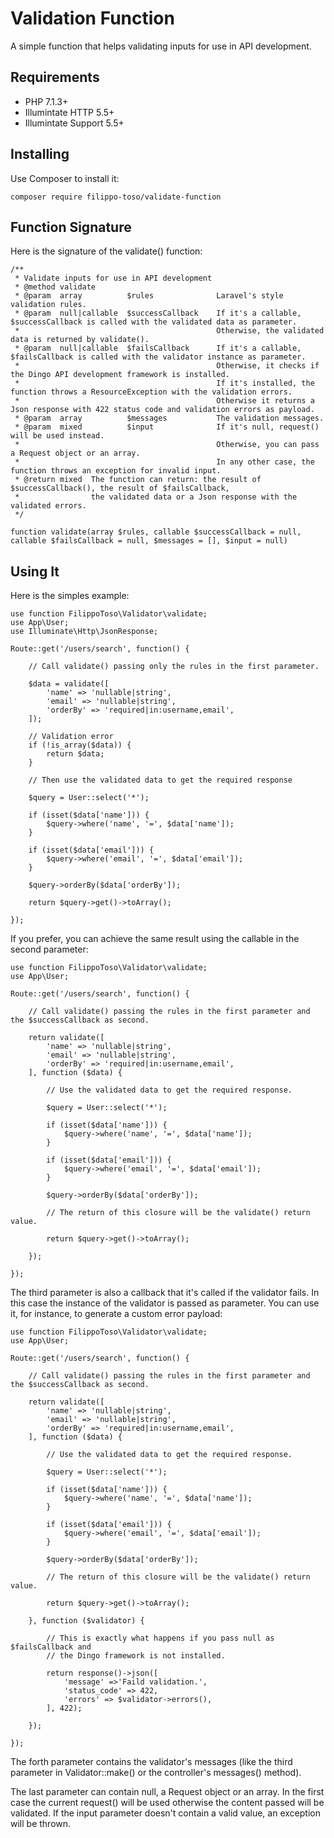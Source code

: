 # Validation Function

A simple function that helps validating inputs for use in API development.

## Requirements

- PHP 7.1.3+
- Illumintate HTTP 5.5+
- Illumintate Support 5.5+

## Installing

Use Composer to install it:

```
composer require filippo-toso/validate-function
```

## Function Signature

Here is the signature of the validate() function:

```
/**
 * Validate inputs for use in API development
 * @method validate
 * @param  array          $rules              Laravel's style validation rules.
 * @param  null|callable  $successCallback    If it's a callable, $successCallback is called with the validated data as parameter.
 *                                            Otherwise, the validated data is returned by validate().
 * @param  null|callable  $failsCallback      If it's a callable, $failsCallback is called with the validator instance as parameter.
 *                                            Otherwise, it checks if the Dingo API development framework is installed.
 *                                            If it's installed, the function throws a ResourceException with the validation errors.
 *                                            Otherwise it returns a Json response with 422 status code and validation errors as payload.
 * @param  array          $messages           The validation messages.
 * @param  mixed          $input              If it's null, request() will be used instead.
 *                                            Otherwise, you can pass a Request object or an array.
 *                                            In any other case, the function throws an exception for invalid input.
 * @return mixed  The function can return: the result of $successCallback(), the result of $failsCallback,
 *                the validated data or a Json response with the validated errors.
 */

function validate(array $rules, callable $successCallback = null, callable $failsCallback = null, $messages = [], $input = null)

```

## Using It

Here is the simples example:

```
use function FilippoToso\Validator\validate;
use App\User;
use Illuminate\Http\JsonResponse;

Route::get('/users/search', function() {

    // Call validate() passing only the rules in the first parameter.

    $data = validate([
        'name' => 'nullable|string',
        'email' => 'nullable|string',
        'orderBy' => 'required|in:username,email',
    ]);

    // Validation error
    if (!is_array($data)) {
        return $data;
    }

    // Then use the validated data to get the required response

    $query = User::select('*');

    if (isset($data['name'])) {
        $query->where('name', '=', $data['name']);
    }

    if (isset($data['email'])) {
        $query->where('email', '=', $data['email']);
    }

    $query->orderBy($data['orderBy']);

    return $query->get()->toArray();

});

```

If you prefer, you can achieve the same result using the callable in the second parameter:

```
use function FilippoToso\Validator\validate;
use App\User;

Route::get('/users/search', function() {

    // Call validate() passing the rules in the first parameter and the $successCallback as second.

    return validate([
        'name' => 'nullable|string',
        'email' => 'nullable|string',
        'orderBy' => 'required|in:username,email',
    ], function ($data) {

        // Use the validated data to get the required response.

        $query = User::select('*');

        if (isset($data['name'])) {
            $query->where('name', '=', $data['name']);
        }

        if (isset($data['email'])) {
            $query->where('email', '=', $data['email']);
        }

        $query->orderBy($data['orderBy']);

        // The return of this closure will be the validate() return value.

        return $query->get()->toArray();

    });

});

```

The third parameter is also a callback that it's called if the validator fails.
In this case the instance of the validator is passed as parameter.
You can use it, for instance, to generate a custom error payload:

```
use function FilippoToso\Validator\validate;
use App\User;

Route::get('/users/search', function() {

    // Call validate() passing the rules in the first parameter and the $successCallback as second.

    return validate([
        'name' => 'nullable|string',
        'email' => 'nullable|string',
        'orderBy' => 'required|in:username,email',
    ], function ($data) {

        // Use the validated data to get the required response.

        $query = User::select('*');

        if (isset($data['name'])) {
            $query->where('name', '=', $data['name']);
        }

        if (isset($data['email'])) {
            $query->where('email', '=', $data['email']);
        }

        $query->orderBy($data['orderBy']);

        // The return of this closure will be the validate() return value.

        return $query->get()->toArray();

    }, function ($validator) {

        // This is exactly what happens if you pass null as $failsCallback and
        // the Dingo framework is not installed.

        return response()->json([
            'message' =>'Faild validation.',
            'status_code' => 422,
            'errors' => $validator->errors(),
        ], 422);

    });

});

```

The forth parameter contains the validator's messages (like the third parameter in Validator::make() or the controller's messages() method).

The last parameter can contain null, a Request object or an array. In the first case the current request() will be used otherwise the content passed will be validated. If the input parameter doesn't contain a valid value, an exception will be thrown.
